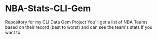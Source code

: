 # NBA-Stats-CLI-Gem
Repository for my CLI Data Gem Project
You'll get a list of NBA Teams based on their record (best to worst) and can see the team's stats if you want to.
